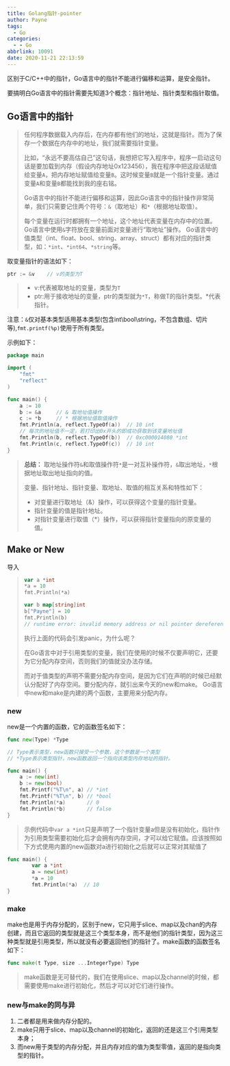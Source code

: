 ```yaml
---
title: Golang指针-pointer
author: Payne
tags:
  - Go
categories:
  - - Go
abbrlink: 10091
date: 2020-11-21 22:13:59
---
```

区别于C/C++中的指针，Go语言中的指针不能进行偏移和运算，是安全指针。

要搞明白Go语言中的指针需要先知道3个概念：指针地址、指针类型和指针取值。
<!--more-->
## Go语言中的指针

> 任何程序数据载入内存后，在内存都有他们的地址，这就是指针。而为了保存一个数据在内存中的地址，我们就需要指针变量。
>
> 比如，“永远不要高估自己”这句话，我想把它写入程序中，程序一启动这句话是要加载到内存（假设内存地址0x123456），我在程序中把这段话赋值给变量`A`，把内存地址赋值给变量`B`。这时候变量`B`就是一个指针变量。通过变量`A`和变量`B`都能找到我的座右铭。
>
> Go语言中的指针不能进行偏移和运算，因此Go语言中的指针操作非常简单，我们只需要记住两个符号：`&`（取地址）和`*`（根据地址取值）。
>
> 每个变量在运行时都拥有一个地址，这个地址代表变量在内存中的位置。Go语言中使用`&`字符放在变量前面对变量进行“取地址”操作。 Go语言中的值类型（int、float、bool、string、array、struct）都有对应的指针类型，如：`*int`、`*int64`、`*string`等。

取变量指针的语法如下：

```go
ptr := &v    // v的类型为T
```

> - v:代表被取地址的变量，类型为`T`
> - ptr:用于接收地址的变量，ptr的类型就为`*T`，称做T的指针类型。*代表指针。

注意：`&`仅对基本类型适用基本类型(包含int\bool\string，不包含数组、切片等),`fmt.printf(%p)`使用于所有类型。


示例如下：

```go
package main

import (
	"fmt"
	"reflect"
)

func main() {
	a := 10
	b := &a     // & 取地址值操作
	c := *b     // * 根据地址值取值操作
	fmt.Println(a, reflect.TypeOf(a))  // 10 int
	// 每次的地址值不一定，若打印出0x开头的即成功获取到该变量地址值
	fmt.Println(b, reflect.TypeOf(b))  // 0xc000014080 *int
	fmt.Println(c, reflect.TypeOf(c))  // 10 int
}
```

> **总结：** 取地址操作符`&`和取值操作符`*`是一对互补操作符，`&`取出地址，`*`根据地址取出地址指向的值。
>
> 变量、指针地址、指针变量、取地址、取值的相互关系和特性如下：
>
> - 对变量进行取地址（&）操作，可以获得这个变量的指针变量。
> - 指针变量的值是指针地址。
> - 对指针变量进行取值（*）操作，可以获得指针变量指向的原变量的值。

## Make or New

导入

> ```go
> var a *int
> *a = 10
> fmt.Println(*a)
> 
> var b map[string]int
> b["Payne"] = 10
> fmt.Println(b)
> // runtime error: invalid memory address or nil pointer dereference
> ```
>
> 执行上面的代码会引发panic，为什么呢？ 
>
> 在Go语言中对于引用类型的变量，我们在使用的时候不仅要声明它，还要为它分配内存空间，否则我们的值就没办法存储。
>
> 而对于值类型的声明不需要分配内存空间，是因为它们在声明的时候已经默认分配好了内存空间。要分配内存，就引出来今天的new和make。 Go语言中new和make是内建的两个函数，主要用来分配内存。

### new

new是一个内置的函数，它的函数签名如下：

```go
func new(Type) *Type

// Type表示类型，new函数只接受一个参数，这个参数是一个类型
// *Type表示类型指针，new函数返回一个指向该类型内存地址的指针。
```

```go
func main() {
	a := new(int)
	b := new(bool)
	fmt.Printf("%T\n", a) // *int
	fmt.Printf("%T\n", b) // *bool
	fmt.Println(*a)       // 0
	fmt.Println(*b)       // false
}	
```

> 示例代码中`var a *int`只是声明了一个指针变量a但是没有初始化，指针作为引用类型需要初始化后才会拥有内存空间，才可以给它赋值。应该按照如下方式使用内置的new函数对a进行初始化之后就可以正常对其赋值了

```go
func main() {
		var a *int
		a = new(int)
		*a = 10
		fmt.Println(*a)  // 10
}
```

### make

make也是用于内存分配的，区别于new，它只用于slice、map以及chan的内存创建，而且它返回的类型就是这三个类型本身，而不是他们的指针类型，因为这三种类型就是引用类型，所以就没有必要返回他们的指针了。make函数的函数签名如下：

```go
func make(t Type, size ...IntegerType) Type
```

> make函数是无可替代的，我们在使用slice、map以及channel的时候，都需要使用make进行初始化，然后才可以对它们进行操作。

### new与make的同与异

1. 二者都是用来做内存分配的。
2. make只用于slice、map以及channel的初始化，返回的还是这三个引用类型本身；
3. 而new用于类型的内存分配，并且内存对应的值为类型零值，返回的是指向类型的指针。
